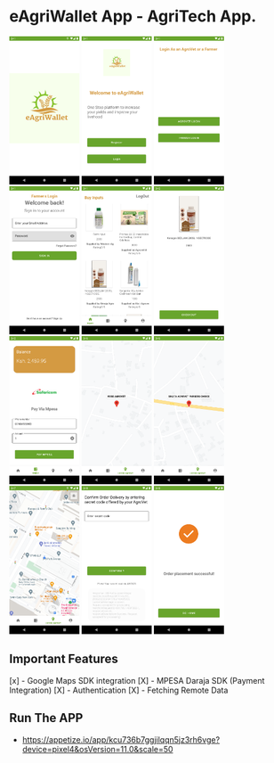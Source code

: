 # eAgriWallet App - AgriTech App.

<p float="left">
  
 <img src="art/img1.png"  width="25%"/>
 <img src="art/img2.png"  width="25%"/>
 <img src="art/img3.png"  width="25%"/>
 <img src="art/img4.png"  width="25%"/>
 
 <img src="art/img5.png"  width="25%"/>
   <img src="art/img6.png"  width="25%"/>
  <img src="art/img7.png"  width="25%"/>
    <img src="art/img8.png"  width="25%"/>
  <img src="art/img9.png"  width="25%"/>

  <img src="art/img10.png"  width="25%"/>

 <img src="art/img11.png" width="25%"/>
<img src="art/img12.png"  width="25%"/>




  
  



   
</p>


## Important Features
[x] - Google Maps SDK integration
[X] - MPESA Daraja SDK (Payment Integration)
[X] - Authentication
[X] - Fetching Remote Data 

## Run The APP
- https://appetize.io/app/kcu736b7ggjilqqn5jz3rh6vge?device=pixel4&osVersion=11.0&scale=50
